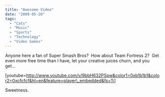 ```yaml
---
title: "Awesome Video"
date: "2009-05-20"
tags:
  - "Cats"
  - "Music"
  - "Sports"
  - "Technology"
  - "Video Games"
---
```


Anyone here a fan of Super Smash Bros?  How about Team Fortress 2?  Get even more free time than I have, let your creative juices churn, and you get...

\[youtube=http://www.youtube.com/v/9bbH632PSpw&color1=0xb1b1b1&color2=0xcfcfcf&hl=en&feature=player\_embedded&fs=1\]

Sweetness.
